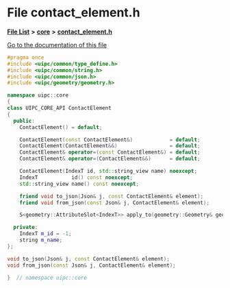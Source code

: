 

# File contact\_element.h

[**File List**](files.md) **>** [**core**](dir_eca9d1283f7cad9ff89c5ab44937d4d9.md) **>** [**contact\_element.h**](contact__element_8h.md)

[Go to the documentation of this file](contact__element_8h.md)


```C++
#pragma once
#include <uipc/common/type_define.h>
#include <uipc/common/string.h>
#include <uipc/common/json.h>
#include <uipc/geometry/geometry.h>

namespace uipc::core
{
class UIPC_CORE_API ContactElement
{
  public:
    ContactElement() = default;

    ContactElement(const ContactElement&)            = default;
    ContactElement(ContactElement&&)                 = default;
    ContactElement& operator=(const ContactElement&) = default;
    ContactElement& operator=(ContactElement&&)      = default;

    ContactElement(IndexT id, std::string_view name) noexcept;
    IndexT           id() const noexcept;
    std::string_view name() const noexcept;

    friend void to_json(Json& j, const ContactElement& element);
    friend void from_json(const Json& j, ContactElement& element);

    S<geometry::AttributeSlot<IndexT>> apply_to(geometry::Geometry& geo) const;

  private:
    IndexT m_id = -1;
    string m_name;
};

void to_json(Json& j, const ContactElement& element);
void from_json(const Json& j, ContactElement& element);

}  // namespace uipc::core
```


